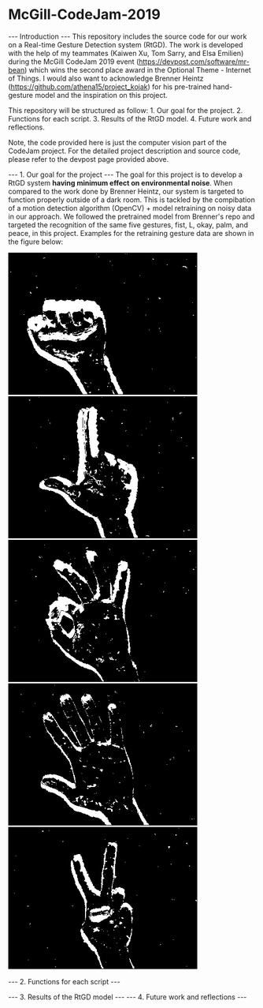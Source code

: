 # McGill-CodeJam-2019

--- Introduction ---
This repository includes the source code for our work on a Real-time Gesture Detection system (RtGD). The work is developed with the help of my teammates (Kaiwen Xu, Tom Sarry, and Elsa Emilien) during the McGill CodeJam 2019 event (https://devpost.com/software/mr-bean) which wins the second place award in the Optional Theme - Internet of Things. I would also want to acknowledge Brenner Heintz (https://github.com/athena15/project_kojak) for his pre-trained hand-gesture model and the inspiration on this project.

This repository will be structured as follow:
    1. Our goal for the project.
    2. Functions for each script.
    3. Results of the RtGD model.
    4. Future work and reflections.

Note, the code provided here is just the computer vision part of the CodeJam project. For the detailed project description and source code, please refer to the devpost page provided above.

--- 1. Our goal for the project ---
The goal for this project is to develop a RtGD system **having minimum effect on environmental noise**. When compared to the work done by Brenner Heintz, our system is targeted to function properly outside of a dark room. This is tackled by the compibation of a motion detection algorithm (OpenCV) + model retraining on noisy data in our approach. We followed the pretrained model from Brenner's repo and targeted the recognition of the same five gestures, fist, L, okay, palm, and peace, in this project. Examples for the retraining gesture data are shown in the figure below: 

![(1) fist](/images/fist.jpg)
![(2) L](/images/L.jpg)
![(3) okay](/images/okay.jpg)
![(4) palm](/images/palm.jpg)
![(5) peace](/images/peace.jpg)

--- 2. Functions for each script ---


--- 3. Results of the RtGD model ---
--- 4. Future work and reflections ---
